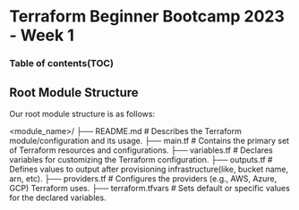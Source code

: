 # Terraform Beginner Bootcamp 2023 - Week 1

### Table of contents(TOC)


## Root Module Structure
Our root module structure is as follows:

<module_name>/
├── README.md                # Describes the Terraform module/configuration and its usage.
├── main.tf                  # Contains the primary set of Terraform resources and configurations.
├── variables.tf             # Declares variables for customizing the Terraform configuration.
├── outputs.tf               # Defines values to output after provisioning infrastructure(like, bucket name, arn, etc).
├── providers.tf             # Configures the providers (e.g., AWS, Azure, GCP) Terraform uses.
├── terraform.tfvars         # Sets default or specific values for the declared variables.

